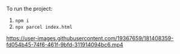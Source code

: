 To run the project: 

1. `npm i`
2. `npx parcel index.html`

https://user-images.githubusercontent.com/19367659/181408359-fd054b45-74f6-461f-9bfd-311914094bc6.mp4
